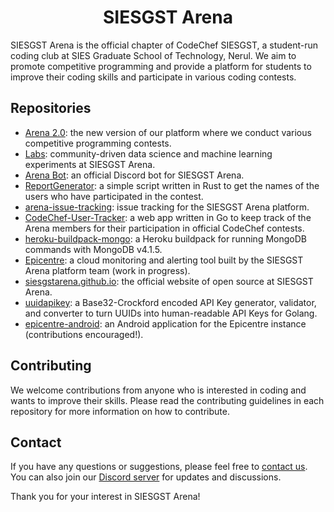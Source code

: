 # <center>SIESGST Arena</center>

SIESGST Arena is the official chapter of CodeChef SIESGST, a student-run coding club at SIES Graduate School of Technology, Nerul. We aim to promote competitive programming and provide a platform for students to improve their coding skills and participate in various coding contests.

## Repositories

- [Arena 2.0](https://github.com/siesgstarena/arena-2.0): the new version of our platform where we conduct various competitive programming contests.
- [Labs](https://github.com/siesgstarena/labs): community-driven data science and machine learning experiments at SIESGST Arena.
- [Arena Bot](https://github.com/siesgstarena/arena-bot): an official Discord bot for SIESGST Arena.
- [ReportGenerator](https://github.com/siesgstarena/ReportGenerator): a simple script written in Rust to get the names of the users who have participated in the contest.
- [arena-issue-tracking](https://github.com/siesgstarena/arena-issue-tracking): issue tracking for the SIESGST Arena platform.
- [CodeChef-User-Tracker](https://github.com/siesgstarena/CodeChef-User-Tracker): a web app written in Go to keep track of the Arena members for their participation in official CodeChef contests.
- [heroku-buildpack-mongo](https://github.com/siesgstarena/heroku-buildpack-mongo): a Heroku buildpack for running MongoDB commands with MongoDB v4.1.5.
- [Epicentre](https://github.com/siesgstarena/Epicentre): a cloud monitoring and alerting tool built by the SIESGST Arena platform team (work in progress).
- [siesgstarena.github.io](https://github.com/siesgstarena/siesgstarena.github.io): the official website of open source at SIESGST Arena.
- [uuidapikey](https://github.com/siesgstarena/uuidapikey): a Base32-Crockford encoded API Key generator, validator, and converter to turn UUIDs into human-readable API Keys for Golang.
- [epicentre-android](https://github.com/siesgstarena/epicentre-android): an Android application for the Epicentre instance (contributions encouraged!).


## Contributing

We welcome contributions from anyone who is interested in coding and wants to improve their skills. Please read the contributing guidelines in each repository for more information on how to contribute.

## Contact

If you have any questions or suggestions, please feel free to [contact us](mailto:codechef@siesgst.ac.in). You can also join our [Discord server](https://discord.gg/ThJZTfTGmr) for updates and discussions.

Thank you for your interest in SIESGST Arena!
